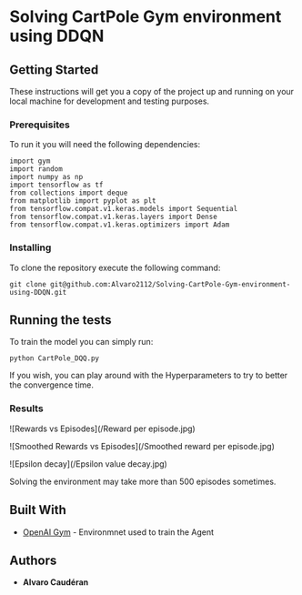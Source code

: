 # Solving CartPole Gym environment using DDQN

## Getting Started

These instructions will get you a copy of the project up and running on your local machine for development and testing purposes.

### Prerequisites

To run it you will need the following dependencies:

```
import gym
import random
import numpy as np
import tensorflow as tf
from collections import deque
from matplotlib import pyplot as plt
from tensorflow.compat.v1.keras.models import Sequential
from tensorflow.compat.v1.keras.layers import Dense
from tensorflow.compat.v1.keras.optimizers import Adam
```

### Installing

To clone the repository execute the following command:

```
git clone git@github.com:Alvaro2112/Solving-CartPole-Gym-environment-using-DDQN.git
```

## Running the tests

To train the model you can simply run:

```
python CartPole_DQQ.py 
```

If you wish, you can play around with the Hyperparameters to try to better the convergence time.

### Results


![Rewards vs Episodes](/Reward per episode.jpg)

![Smoothed Rewards vs Episodes](/Smoothed reward per episode.jpg)

![Epsilon decay](/Epsilon value decay.jpg)

Solving the environment may take more than 500 episodes sometimes.

## Built With

* [OpenAI Gym](https://gym.openai.com/) - Environmnet used to train the Agent

## Authors

* **Alvaro Caudéran**
